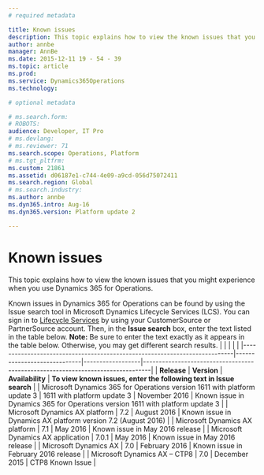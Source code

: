 ```yaml
---
# required metadata

title: Known issues
description: This topic explains how to view the known issues that you might experience when you use Dynamics 365 for Operations.
author: annbe
manager: AnnBe
ms.date: 2015-12-11 19 - 54 - 39
ms.topic: article
ms.prod: 
ms.service: Dynamics365Operations
ms.technology: 

# optional metadata

# ms.search.form: 
# ROBOTS: 
audience: Developer, IT Pro
# ms.devlang: 
# ms.reviewer: 71
ms.search.scope: Operations, Platform
# ms.tgt_pltfrm: 
ms.custom: 21861
ms.assetid: d06187e1-c744-4e09-a9cd-056d75072411
ms.search.region: Global
# ms.search.industry: 
ms.author: annbe
ms.dyn365.intro: Aug-16
ms.dyn365.version: Platform update 2

---
```


# Known issues

This topic explains how to view the known issues that you might experience when you use Dynamics 365 for Operations.

Known issues in Dynamics 365 for Operations can be found by using the Issue search tool in Microsoft Dynamics Lifecycle Services (LCS). You can sign in to [Lifecycle Services](https://lcs.dynamics.com/) by using your CustomerSource or PartnerSource account. Then, in the **Issue search** box, enter the text listed in the table below. **Note:** Be sure to enter the text exactly as it appears in the table below. Otherwise, you may get different search results.
|                                                                           |                             |                  |                                                                                |
|---------------------------------------------------------------------------|-----------------------------|------------------|--------------------------------------------------------------------------------|
| **Release**                                                               | **Version**                 | **Availability** | **To view known issues, enter the following text in Issue search**             |
| Microsoft Dynamics 365 for Operations version 1611 with platform update 3 | 1611 with platform update 3 | November 2016    | Known issue in Dynamics 365 for Operations version 1611 with platform update 3 |
| Microsoft Dynamics AX platform                                            | 7.2                         | August 2016      | Known issue in Dynamics AX platform version 7.2 (August 2016)                  |
| Microsoft Dynamics AX platform                                            | 7.1                         | May 2016         | Known issue in May 2016 release                                                |
| Microsoft Dynamics AX application                                         | 7.0.1                       | May 2016         | Known issue in May 2016 release                                                |
| Microsoft Dynamics AX                                                     | 7.0                         | February 2016    | Known issue in February 2016 release                                           |
| Microsoft Dynamics AX – CTP8                                              | 7.0                         | December 2015    | CTP8 Known Issue                                                               |



